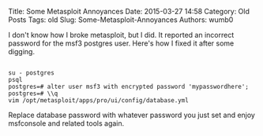 Title: Some Metasploit Annoyances
Date: 2015-03-27 14:58
Category: Old Posts
Tags: old
Slug: Some-Metasploit-Annoyances
Authors: wumb0

I don't know how I broke metasploit, but I did. It reported an incorrect password for the msf3 postgres user. Here's how I fixed it after some digging.

<pre><code class="bash">
su - postgres
psql
postgres=# alter user msf3 with encrypted password 'mypasswordhere';
postgres=# \\q
vim /opt/metasploit/apps/pro/ui/config/database.yml
</code></pre>

Replace database password with whatever password you just set and enjoy msfconsole and related tools again. 
